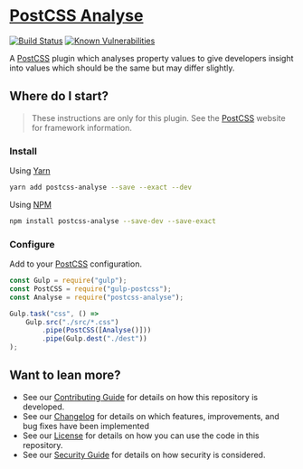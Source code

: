 # [PostCSS Analyse](https://github.com/dbtedman/postcss-analyse)

[![Build Status](https://travis-ci.org/dbtedman/postcss-analyse.svg?branch=master)](https://travis-ci.org/dbtedman/postcss-analyse)
[![Known Vulnerabilities](https://snyk.io/test/github/dbtedman/postcss-analyse/badge.svg)](https://snyk.io/test/github/dbtedman/postcss-analyse)

A [PostCSS](https://postcss.org) plugin which analyses property values to give developers insight into values which should be the same but may differ slightly.

## Where do I start?

> These instructions are only for this plugin. See the [PostCSS](http://postcss.org) website for framework information.

### Install

Using [Yarn](https://yarnpkg.com)

```bash
yarn add postcss-analyse --save --exact --dev
```

Using [NPM](https://www.npmjs.com)

```bash
npm install postcss-analyse --save-dev --save-exact
```

### Configure

Add to your [PostCSS](http://postcss.org) configuration.

```javascript
const Gulp = require("gulp");
const PostCSS = require("gulp-postcss");
const Analyse = require("postcss-analyse");

Gulp.task("css", () =>
    Gulp.src("./src/*.css")
        .pipe(PostCSS([Analyse()]))
        .pipe(Gulp.dest("./dest"))
);
```

## Want to lean more?

-   See our [Contributing Guide](CONTRIBUTING.md) for details on how this repository is developed.
-   See our [Changelog](CHANGELOG.md) for details on which features, improvements, and bug fixes have been implemented
-   See our [License](LICENSE.md) for details on how you can use the code in this repository.
-   See our [Security Guide](SECURITY.md) for details on how security is considered.
